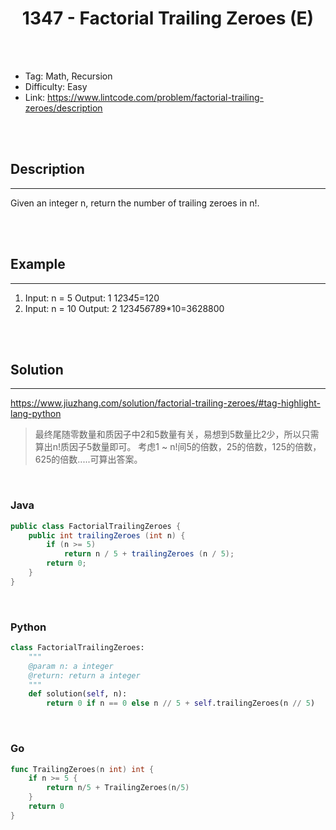 # <center>1347 - Factorial Trailing Zeroes (E)</center> 



<br></br>

* Tag: Math, Recursion
* Difficulty: Easy
* Link: https://www.lintcode.com/problem/factorial-trailing-zeroes/description

<br></br>



## Description
----
Given an integer n, return the number of trailing zeroes in n!.

<br></br>



## Example
----
1. Input: n = 5 Output: 1 1*2*3*4*5=120
2. Input: n = 10 Output: 2 1*2*3*4*5*6*7*8*9*10=3628800

<br></br>



## Solution
----
https://www.jiuzhang.com/solution/factorial-trailing-zeroes/#tag-highlight-lang-python

> 最终尾随零数量和质因子中2和5数量有关，易想到5数量比2少，所以只需算出n!质因子5数量即可。
> 考虑1 ~ n!间5的倍数，25的倍数，125的倍数，625的倍数.....可算出答案。

<br>


### Java
```java
public class FactorialTrailingZeroes {
	public int trailingZeroes (int n) {
        if (n >= 5)
            return n / 5 + trailingZeroes (n / 5);
        return 0;
    }
}
```

<br>


### Python
```python
class FactorialTrailingZeroes:
    """
    @param n: a integer
    @return: return a integer
    """
    def solution(self, n):
        return 0 if n == 0 else n // 5 + self.trailingZeroes(n // 5)
```

<br>


### Go
```go
func TrailingZeroes(n int) int {
	if n >= 5 {
		return n/5 + TrailingZeroes(n/5)
	}
	return 0
}
```
